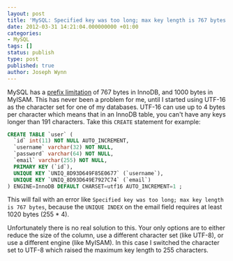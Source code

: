 ```yaml
---
layout: post
title: 'MySQL: Specified key was too long; max key length is 767 bytes'
date: 2012-03-31 14:21:04.000000000 +01:00
categories:
- MySQL
tags: []
status: publish
type: post
published: true
author: Joseph Wynn
---
```


MySQL has a [prefix limitation](http://dev.mysql.com/doc/refman/5.1/en/create-index.html) of 767 bytes in InnoDB, and 1000 bytes in MyISAM. This has never been a problem for me, until I started using UTF-16 as the character set for one of my databases. UTF-16 can use up to 4 bytes per character which means that in an InnoDB table, you can't have any keys longer than 191 characters. Take this `CREATE` statement for example:

```sql
CREATE TABLE `user` (
  `id` int(11) NOT NULL AUTO_INCREMENT,
  `username` varchar(32) NOT NULL,
  `password` varchar(64) NOT NULL,
  `email` varchar(255) NOT NULL,
  PRIMARY KEY (`id`),
  UNIQUE KEY `UNIQ_8D93D649F85E0677` (`username`),
  UNIQUE KEY `UNIQ_8D93D649E7927C74` (`email`)
) ENGINE=InnoDB DEFAULT CHARSET=utf16 AUTO_INCREMENT=1 ;
```

This will fail with an error like `Specified key was too long; max key length is 767 bytes`, because the `UNIQUE INDEX` on the email field requires at least 1020 bytes (255 * 4).

Unfortunately there is no real solution to this. Your only options are to either reduce the size of the column, use a different character set (like UTF-8), or use a different engine (like MyISAM). In this case I switched the character set to UTF-8 which raised the maximum key length to 255 characters.
